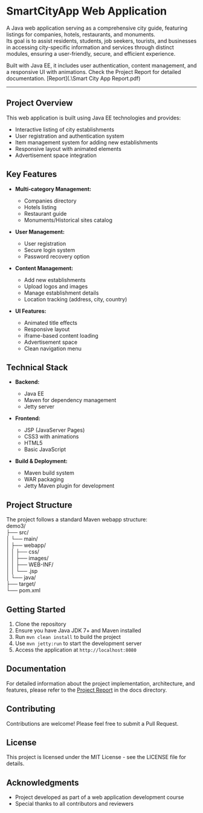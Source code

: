 # SmartCityApp Web Application
A Java web application serving as a comprehensive city guide, featuring listings for companies, hotels, restaurants, and monuments.    
Its goal is to assist residents, students, job seekers, tourists, and businesses in accessing city-specific information and services through distinct modules, ensuring a user-friendly, secure, and efficient experience.   
   
Built with Java EE, it includes user authentication, content management, and a responsive UI with animations. Check the Project Report for detailed documentation.  [Report](.\Smart City App Report.pdf\)   
   
____________________________________________________________________________________________________


## Project Overview


This web application is built using Java EE technologies and provides:

- Interactive listing of city establishments
- User registration and authentication system
- Item management system for adding new establishments
- Responsive layout with animated elements
- Advertisement space integration

## Key Features

- **Multi-category Management:**
  - Companies directory
  - Hotels listing
  - Restaurant guide
  - Monuments/Historical sites catalog

- **User Management:**
  - User registration
  - Secure login system
  - Password recovery option

- **Content Management:**
  - Add new establishments
  - Upload logos and images
  - Manage establishment details
  - Location tracking (address, city, country)

- **UI Features:**
  - Animated title effects
  - Responsive layout
  - iframe-based content loading
  - Advertisement space
  - Clean navigation menu

## Technical Stack

- **Backend:**
  - Java EE
  - Maven for dependency management
  - Jetty server

- **Frontend:**
  - JSP (JavaServer Pages)
  - CSS3 with animations
  - HTML5
  - Basic JavaScript

- **Build & Deployment:**
  - Maven build system
  - WAR packaging
  - Jetty Maven plugin for development

## Project Structure

The project follows a standard Maven webapp structure:    
demo3/   
├── src/  
│ └── main/     
│ ├── webapp/   
│ │ ├── css/   
│ │ ├── images/  
│ │ ├── WEB-INF/  
│ │ └── .jsp   
│ └── java/   
├── target/   
└── pom.xml   


## Getting Started

1. Clone the repository
2. Ensure you have Java JDK 7+ and Maven installed
3. Run `mvn clean install` to build the project
4. Use `mvn jetty:run` to start the development server
5. Access the application at `http://localhost:8080`

## Documentation

For detailed information about the project implementation, architecture, and features, please refer to the [Project Report](docs/PROJECT_REPORT.md) in the docs directory.

## Contributing

Contributions are welcome! Please feel free to submit a Pull Request.

## License

This project is licensed under the MIT License - see the LICENSE file for details.

## Acknowledgments

- Project developed as part of a web application development course
- Special thanks to all contributors and reviewers
